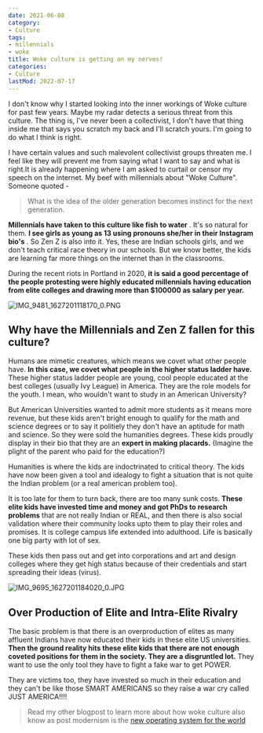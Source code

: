 ```yaml
---
date: 2021-06-08
category:
- Culture
tags:
- millennials
- woke
title: Woke culture is getting on my nerves!
categories:
- Culture
lastMod: 2022-07-17
---
```

I don't know why I started looking into the inner workings of Woke culture for past few years. Maybe my radar detects a serious threat from this culture. The thing is, I've never been a collectivist, I don't have that thing inside me that says you scratch my back and I'll scratch yours. I'm going to do what I think is right.

I have certain values and such malevolent collectivist groups threaten me. I feel like they will prevent me from saying what I want to say and what is right.It is already happening where I am asked to curtail or censor my speech on the internet.
My beef with millennials about "Woke Culture".
Someone quoted -

> What is the idea of the older generation becomes instinct for the next generation.

**Millennials have taken to this culture like fish to water** . It's so natural for them. **I see girls as young as 13 using pronouns she/her in their Instagram bio's** . So Zen Z is also into it. Yes, these are Indian schools girls, and we don't teach critical race theory in our schools. But we know better, the kids are learning far more things on the internet than in the classrooms.

During the recent riots in Portland in 2020, **it is said a good percentage of the people protesting were highly educated millennials having education from elite colleges and drawing more than $100000 as salary per year.**

![IMG_9481_1627201118170_0.PNG](https://manojnayak.mataroa.blog/images/59ba78ce.png)

## Why have the Millennials and Zen Z fallen for this culture?
Humans are mimetic creatures, which means we covet what other people have. **In this case, we covet what people in the higher status ladder have.** These higher status ladder people are young, cool people educated at the best colleges (usually Ivy League) in America. They are the role models for the youth. I mean, who wouldn't want to study in an American University?

But American Universities wanted to admit more students as it means more revenue, but these kids aren't bright enough to qualify for the math and science degrees or to say it politiely they don't have an aptitude for math and science. So they were sold the humanities degrees. These kids proudly display in their bio that they are an **expert in making placards.** (Imagine the plight of the parent who paid for the education?)

Humanities is where the kids are indoctrinated to critical theory. The kids have now been given a tool and idealogy to fight a situation that is not quite the Indian problem (or a real american problem too).

It is too late for them to turn back, there are too many sunk costs. **These elite kids have invested time and money and got PhDs to research problems** that are not really Indian or REAL, and then there is also social validation where their community looks upto them to play their roles and promises. It is college campus life extended into adulthood. Life is basically one big party with lot of sex.

These kids then pass out and get into corporations and art and design colleges where they get high status because of their credentials and start spreading their ideas (virus).

![IMG_9695_1627201184020_0.JPG](https://manojnayak.mataroa.blog/images/b35ac7a9.jpeg)

## Over Production of Elite and Intra-Elite Rivalry
The basic problem is that there is an overproduction of elites as many affluent Indians have now educated their kids in these elite US universities. **Then the ground reality hits these elite kids that there are not enough coveted positions for them in the society. They are a disgruntled lot.** They want to use the only tool they have to fight a fake war to get POWER.

They are victims too, they have invested so much in their education and they can't be like those SMART AMERICANS so they raise a war cry called JUST AMERICA!!!!

> Read my other blogpost to learn more about how woke culture also know as post modernism is the [new operating system for the world](https://blog.manojnayak.com/post-modernism-a-new-operating-system-for-the-world)
